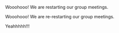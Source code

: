 Wooohooo! We are restarting our group meetings. 

Wooohooo! We are re-restarting our group meetings.

Yeahhhhh!!!
